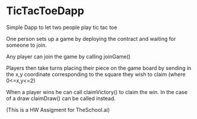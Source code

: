 # TicTacToeDapp
Simple Dapp to let two people play tic tac toe

One person sets up a game by deploying the contract and waiting for someone to join.

Any player can join the game by calling joinGame()

Players then take turns placing their piece on the game board by sending in the x,y coordinate corresponding to the square they wish to claim (where 0<=x,y<=2)

When a player wins he can call claimVictory() to claim the win. In the case of a draw claimDraw() can be called instead.

(This is a HW Assigment for TheSchool.ai)
